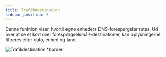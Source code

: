 ```yaml
---
title: Trafikdestination
sidebar_position: 3
---
```


Denne funktion viser, hvortil egne enheders DNS-forespørgsler rutes. Ud over at se et kort over forespørgselsmål/-destinationer, kan oplysningerne filtreres efter dato, enhed og land.

![Trafikdestination \*border](https://cdn.adtidy.org/content/kb/dns/private/new_dns/statistics/traffic_destination.png)

